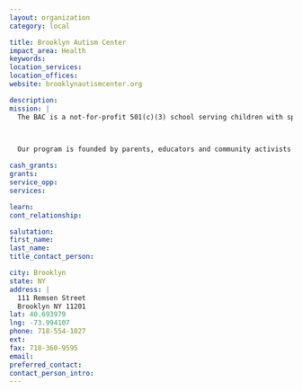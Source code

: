 ```yaml
---
layout: organization
category: local

title: Brooklyn Autism Center
impact_area: Health
keywords: 
location_services: 
location_offices: 
website: brooklynautismcenter.org

description: 
mission: |
  The BAC is a not-for-profit 501(c)(3) school serving children with special needs. We are located in the historic Brooklyn Heights neighborhood, one subway stop from Manhattan, and steps from the Brooklyn Bridge.

  

  Our program is founded by parents, educators and community activists who are determined to provide high quality, effective educational services for children that need 1:1 support. Our philosophy is grounded in data-based scientific research, Applied Behavior Analysis (ABA), which is the educational standard and best practice for children on the Autism Spectrum.

cash_grants: 
grants: 
service_opp: 
services: 

learn: 
cont_relationship: 

salutation: 
first_name: 
last_name: 
title_contact_person: 

city: Brooklyn
state: NY
address: |
  111 Remsen Street    
  Brooklyn NY 11201
lat: 40.693979
lng: -73.994107
phone: 718-554-1027
ext: 
fax: 718-360-9595
email: 
preferred_contact: 
contact_person_intro: 
---
```

